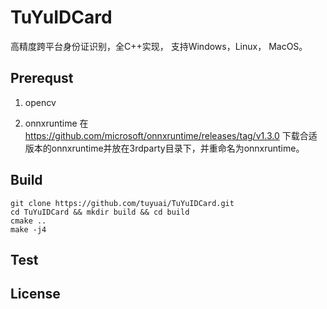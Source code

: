 # TuYuIDCard
高精度跨平台身份证识别，全C++实现， 支持Windows，Linux， MacOS。

## Prerequst
1. opencv

2. onnxruntime
  在 https://github.com/microsoft/onnxruntime/releases/tag/v1.3.0 下载合适版本的onnxruntime并放在3rdparty目录下，并重命名为onnxruntime。

  
## Build

```shell
git clone https://github.com/tuyuai/TuYuIDCard.git
cd TuYuIDCard && mkdir build && cd build
cmake ..
make -j4
```



## Test







## License


